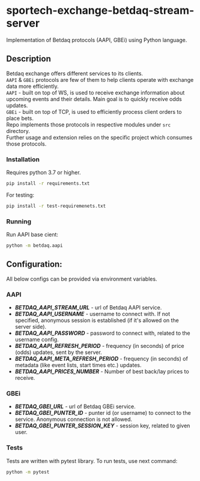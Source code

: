 # sportech-exchange-betdaq-stream-server
Implementation of Betdaq protocols (AAPI, GBEi) using Python language.

## Description
Betdaq exchange offers different services to its clients.  
`AAPI` & `GBEi` protocols are few of them to help clients operate with exchange data more efficiently.  
`AAPI` - built on top of WS, is used to receive exchange information about upcoming events and their details. Main goal is to quickly receive odds updates.  
`GBEi` - built on top of TCP, is used to efficiently process client orders to place bets.  
Repo implements those protocols in respective modules under `src` directory.  
Further usage and extension relies on the specific project which consumes those protocols.

### Installation
Requires python 3.7 or higher.
```bash
pip install -r requirements.txt
```
For testing:
```bash
pip install -r test-requiremenets.txt
```

### Running
Run AAPI base cient:
```bash
python -m betdaq.aapi
```

## Configuration:
All below configs can be provided via environment variables.

### AAPI
- ***BETDAQ_AAPI_STREAM_URL*** - url of Betdaq AAPI service.
- ***BETDAQ_AAPI_USERNAME*** - username to connect with. If not specified, anonymous session is established (if it's allowed on the server side).
- ***BETDAQ_AAPI_PASSWORD*** - password to connect with, related to the username config.
- ***BETDAQ_AAPI_REFRESH_PERIOD*** - frequency (in seconds) of price (odds) updates, sent by the server.
- ***BETDAQ_AAPI_META_REFRESH_PERIOD*** - frequency (in seconds) of metadata (like event lists, start times etc.) updates.
- ***BETDAQ_AAPI_PRICES_NUMBER*** - Number of best back/lay prices to receive.

### GBEi
- ***BETDAQ_GBEI_URL*** - url of Betdaq GBEi service.
- ***BETDAQ_GBEI_PUNTER_ID*** - punter id (or username) to connect to the service. Anonymous connection is not allowed.
- ***BETDAQ_GBEI_PUNTER_SESSION_KEY*** - session key, related to given user.

### Tests
Tests are written with pytest library.
To run tests, use next command:
```bash
python -m pytest
```
